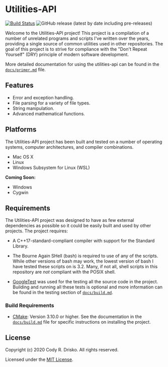 # Utilities-API

[![Build Status](https://travis-ci.com/crdrisko/utilities-api.svg?branch=master)](https://travis-ci.com/crdrisko/utilities-api) ![GitHub release (latest by date including pre-releases)](https://img.shields.io/github/v/release/crdrisko/utilities-api?include_prereleases)

Welcome to the Utilities-API project! This project is a compilation of a number of unrelated programs and scripts I've written over the years, providing a single source of common utilities used in other repositories. The goal of this project is to strive for compliance with the "Don't Repeat Yourself" (DRY) principle of modern software development.

More detailed documentation for using the utilities-api can be found in the [`docs/primer.md`](https://github.com/crdrisko/utilities-api/tree/master/docs/primer.md) file.

## Features

- Error and exception handling.
- File parsing for a variety of file types.
- String manipulation.
- Advanced mathematical functions.

## Platforms

The Utilities-API project has been built and tested on a number of operating systems, computer architectures, and compiler combinations.

- Mac OS X
- Linux
- Windows Subsystem for Linux (WSL)

**Coming Soon:**

- Windows
- Cygwin

## Requirements

The Utilities-API project was designed to have as few external dependencies as possible so it could be easily built and used by other projects. The project requires:

- A C++17-standard-compliant compiler with support for the Standard Library.

- The Bourne Again SHell (bash) is required to use of any of the scripts. While other versions of bash may work, the lowest version of bash I have tested these scripts on is 3.2. Many, if not all, shell scripts in this repository are *not* compliant with the POSIX shell.

- [GoogleTest](https://github.com/google/googletest) was used for the testing all the source code in the project. Building and running all these tests is optional and more information can be found in the testing section of [`docs/build.md`](https://github.com/crdrisko/utilities-api/tree/master/docs/build.md).

### Build Requirements

- [CMake](https://cmake.org): Version 3.10.0 or higher. See the documentation in the [`docs/build.md`](https://github.com/crdrisko/utilities-api/tree/master/docs/build.md) file for specific instructions on installing the project.

## License

Copyright (c) 2020 Cody R. Drisko. All rights reserved.

Licensed under the [MIT License](https://github.com/crdrisko/utilities-api/blob/master/LICENSE).
